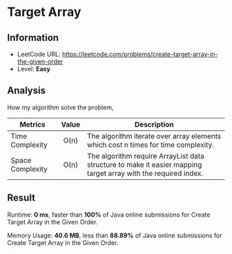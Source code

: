 # Target Array

## Information

- LeetCode URL: https://leetcode.com/problems/create-target-array-in-the-given-order
- Level: **Easy**

## Analysis

How my algorithm solve the problem,

| Metrics | Value | Description |
| --- |:---:|----|
| Time Complexity | O(n) | The algorithm iterate over array elements which cost n times for time complexity. |
| Space Complexity | O(n) | The algorithm require ArrayList data structure to make it easier mapping target array with the required index. |

## Result

Runtime: **0 ms**, faster than **100%** of Java online submissions for Create Target Array in the Given Order.

Memory Usage: **40.6 MB**, less than **88.89%** of Java online submissions for Create Target Array in the Given Order.